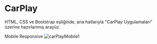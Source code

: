 # CarPlay
HTML, CSS ve Bootstrap eşliğinde, ana hatlarıyla "CarPlay Uygulamaları" üzerine hazırlanmış arayüz.


Mobile Responsive
![carPlayMobile1](https://user-images.githubusercontent.com/116227509/218073365-edc3df5b-1366-40e2-abc8-51015baa19c4.png)

